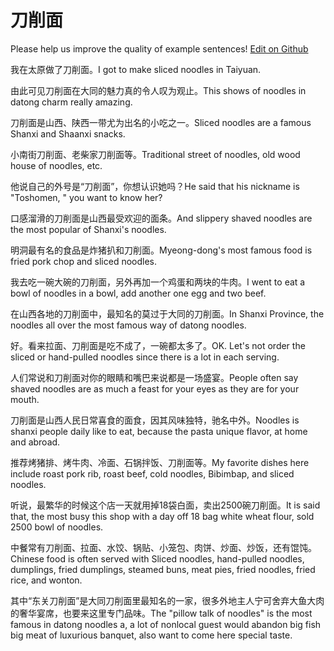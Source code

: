 # 刀削面

Please help us improve the quality of example sentences! [Edit on Github](https://github.com/jiyushe/jiyu-example-sentence-source/blob/main/chinese/daoxiaomian.md)

<p><span class="chinese">我在太原做了刀削面。</span><span class="english">I got to make sliced noodles in Taiyuan.</span></p>

<p><span class="chinese">由此可见刀削面在大同的魅力真的令人叹为观止。</span><span class="english">This shows of noodles in datong charm really amazing.</span></p>

<p><span class="chinese">刀削面是山西、陕西一带尤为出名的小吃之一。</span><span class="english">Sliced noodles are a famous Shanxi and Shaanxi snacks.</span></p>

<p><span class="chinese">小南街刀削面、老柴家刀削面等。</span><span class="english">Traditional street of noodles, old wood house of noodles, etc.</span></p>

<p><span class="chinese">他说自己的外号是“刀削面”，你想认识她吗？</span><span class="english">He said that his nickname is "Toshomen, " you want to know her?</span></p>

<p><span class="chinese">口感溜滑的刀削面是山西最受欢迎的面条。</span><span class="english">And slippery shaved noodles are the most popular of Shanxi's noodles.</span></p>

<p><span class="chinese">明洞最有名的食品是炸猪扒和刀削面。</span><span class="english">Myeong-dong's most famous food is fried pork chop and sliced noodles.</span></p>

<p><span class="chinese">我去吃一碗大碗的刀削面，另外再加一个鸡蛋和两块的牛肉。</span><span class="english">I went to eat a bowl of noodles in a bowl, add another one egg and two beef.</span></p>

<p><span class="chinese">在山西各地的刀削面中，最知名的莫过于大同的刀削面。</span><span class="english">In Shanxi Province, the noodles all over the most famous way of datong noodles.</span></p>

<p><span class="chinese">好。看来拉面、刀削面是吃不成了，一碗都太多了。</span><span class="english">OK. Let's not order the sliced or hand-pulled noodles since there is a lot in each serving.</span></p>

<p><span class="chinese">人们常说和刀削面对你的眼睛和嘴巴来说都是一场盛宴。</span><span class="english">People often say shaved noodles are as much a feast for your eyes as they are for your mouth.</span></p>

<p><span class="chinese">刀削面是山西人民日常喜食的面食，因其风味独特，驰名中外。</span><span class="english">Noodles is shanxi people daily like to eat, because the pasta unique flavor, at home and abroad.</span></p>

<p><span class="chinese">推荐烤猪排、烤牛肉、冷面、石锅拌饭、刀削面等。</span><span class="english">My favorite dishes here include roast pork rib, roast beef, cold noodles, Bibimbap, and sliced noodles.</span></p>

<p><span class="chinese">听说，最繁华的时候这个店一天就用掉18袋白面，卖出2500碗刀削面。</span><span class="english">It is said that, the most busy this shop with a day off 18 bag white wheat flour, sold 2500 bowl of noodles.</span></p>

<p><span class="chinese">中餐常有刀削面、拉面、水饺、锅贴、小笼包、肉饼、炒面、炒饭，还有馄饨。</span><span class="english">Chinese food is often served with Sliced noodles, hand-pulled noodles, dumplings, fried dumplings, steamed buns, meat pies, fried noodles, fried rice, and wonton.</span></p>

<p><span class="chinese">其中“东关刀削面”是大同刀削面里最知名的一家，很多外地主人宁可舍弃大鱼大肉的奢华宴席，也要来这里专门品味。</span><span class="english">The "pillow talk of noodles" is the most famous in datong noodles a, a lot of nonlocal guest would abandon big fish big meat of luxurious banquet, also want to come here special taste.</span></p>

